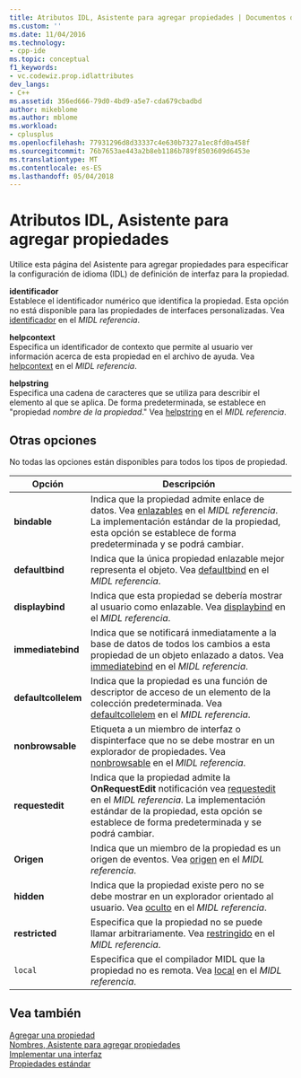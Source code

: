 ```yaml
---
title: Atributos IDL, Asistente para agregar propiedades | Documentos de Microsoft
ms.custom: ''
ms.date: 11/04/2016
ms.technology:
- cpp-ide
ms.topic: conceptual
f1_keywords:
- vc.codewiz.prop.idlattributes
dev_langs:
- C++
ms.assetid: 356ed666-79d0-4bd9-a5e7-cda679cbadbd
author: mikeblome
ms.author: mblome
ms.workload:
- cplusplus
ms.openlocfilehash: 77931296d8d33337c4e630b7327a1ec8fd0a458f
ms.sourcegitcommit: 76b7653ae443a2b8eb1186b789f8503609d6453e
ms.translationtype: MT
ms.contentlocale: es-ES
ms.lasthandoff: 05/04/2018
---
```

# <a name="idl-attributes-add-property-wizard"></a>Atributos IDL, Asistente para agregar propiedades
Utilice esta página del Asistente para agregar propiedades para especificar la configuración de idioma (IDL) de definición de interfaz para la propiedad.  
  
 **identificador**  
 Establece el identificador numérico que identifica la propiedad. Esta opción no está disponible para las propiedades de interfaces personalizadas. Vea [identificador](http://msdn.microsoft.com/library/windows/desktop/aa367040) en el *MIDL referencia*.  
  
 **helpcontext**  
 Especifica un identificador de contexto que permite al usuario ver información acerca de esta propiedad en el archivo de ayuda. Vea [helpcontext](http://msdn.microsoft.com/library/windows/desktop/aa366851) en el *MIDL referencia*.  
  
 **helpstring**  
 Especifica una cadena de caracteres que se utiliza para describir el elemento al que se aplica. De forma predeterminada, se establece en "propiedad *nombre de la propiedad*." Vea [helpstring](http://msdn.microsoft.com/library/windows/desktop/aa366856) en el *MIDL referencia*.  
  
## <a name="other-options"></a>Otras opciones  
 No todas las opciones están disponibles para todos los tipos de propiedad.  
  
|Opción|Descripción|  
|------------|-----------------|  
|**bindable**|Indica que la propiedad admite enlace de datos. Vea [enlazables](http://msdn.microsoft.com/library/windows/desktop/aa366738) en el *MIDL referencia*. La implementación estándar de la propiedad, esta opción se establece de forma predeterminada y se podrá cambiar.|  
|**defaultbind**|Indica que la única propiedad enlazable mejor representa el objeto. Vea [defaultbind](http://msdn.microsoft.com/library/windows/desktop/aa366790) en el *MIDL referencia*.|  
|**displaybind**|Indica que esta propiedad se debería mostrar al usuario como enlazable. Vea [displaybind](http://msdn.microsoft.com/library/windows/desktop/aa366804) en el *MIDL referencia*.|  
|**immediatebind**|Indica que se notificará inmediatamente a la base de datos de todos los cambios a esta propiedad de un objeto enlazado a datos. Vea [immediatebind](http://msdn.microsoft.com/library/windows/desktop/aa367045) en el *MIDL referencia*.|  
|**defaultcollelem**|Indica que la propiedad es una función de descriptor de acceso de un elemento de la colección predeterminada. Vea [defaultcollelem](http://msdn.microsoft.com/library/windows/desktop/aa366792) en el *MIDL referencia*.|  
|**nonbrowsable**|Etiqueta a un miembro de interfaz o dispinterface que no se debe mostrar en un explorador de propiedades. Vea [nonbrowsable](http://msdn.microsoft.com/library/windows/desktop/aa367117) en el *MIDL referencia*.|  
|**requestedit**|Indica que la propiedad admite la **OnRequestEdit** notificación vea [requestedit](http://msdn.microsoft.com/library/windows/desktop/aa367155) en el *MIDL referencia*. La implementación estándar de la propiedad, esta opción se establece de forma predeterminada y se podrá cambiar.|  
|**Origen**|Indica que un miembro de la propiedad es un origen de eventos. Vea [origen](http://msdn.microsoft.com/library/windows/desktop/aa367166) en el *MIDL referencia*.|  
|**hidden**|Indica que la propiedad existe pero no se debe mostrar en un explorador orientado al usuario. Vea [oculto](http://msdn.microsoft.com/library/windows/desktop/aa366861) en el *MIDL referencia*.|  
|**restricted**|Especifica que la propiedad no se puede llamar arbitrariamente. Vea [restringido](http://msdn.microsoft.com/library/windows/desktop/aa367157) en el *MIDL referencia*.|  
|`local`|Especifica que el compilador MIDL que la propiedad no es remota. Vea [local](http://msdn.microsoft.com/library/windows/desktop/aa367071) en el *MIDL referencia*.|  
  
## <a name="see-also"></a>Vea también  
 [Agregar una propiedad](../ide/adding-a-property-visual-cpp.md)   
 [Nombres, Asistente para agregar propiedades](../ide/names-add-property-wizard.md)   
 [Implementar una interfaz](../ide/implementing-an-interface-visual-cpp.md)   
 [Propiedades estándar](../ide/stock-properties.md)